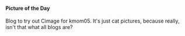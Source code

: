#### Picture of the Day

Blog to try out Cimage for kmom05. It's just cat pictures, because really, isn't that what all blogs are?
